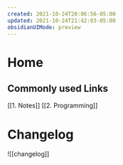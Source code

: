 ```yaml
---
created: 2021-10-24T20:06:56-05:00
updated: 2021-10-24T21:42:03-05:00
obsidianUIMode: preview
---
```


# Home

## Commonly used Links

[[1. Notes]]
[[2. Programming]]

# Changelog
![[changelog]]